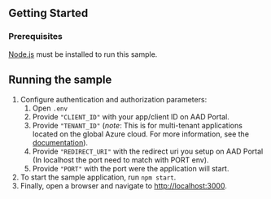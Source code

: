 
## Getting Started

### Prerequisites

[Node.js](https://nodejs.org/en/) must be installed to run this sample.

## Running the sample

1. Configure authentication and authorization parameters:
   1. Open `.env`
   2. Provide `"CLIENT_ID"` with your app/client ID on AAD Portal.
   3. Provide `"TENANT_ID"` (*note*: This is for multi-tenant applications located on the global Azure cloud. For more information, see the [documentation](https://docs.microsoft.com/azure/active-directory/develop/quickstart-v2-javascript-auth-code)).
   4. Provide `"REDIRECT_URI"` with the redirect uri you setup on AAD Portal (In localhost the port need to match with PORT env).
   5. Provide `"PORT"` with the port were the application will start.
2. To start the sample application, run `npm start`.
3. Finally, open a browser and navigate to [http://localhost:3000](http://localhost:3000).
